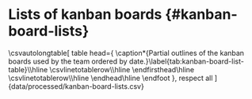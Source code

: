 
# Lists of kanban boards {#kanban-board-lists}

\csvautolongtable[
  table head={
    \caption*{Partial outlines of the kanban boards used by the team ordered by date.}\label{tab:kanban-board-list-table}\\\hline
    \csvlinetotablerow\\\hline
    \endfirsthead\hline
    \csvlinetotablerow\\\hline
    \endhead\hline
    \endfoot
  },
  respect all
]{data/processed/kanban-board-lists.csv}

